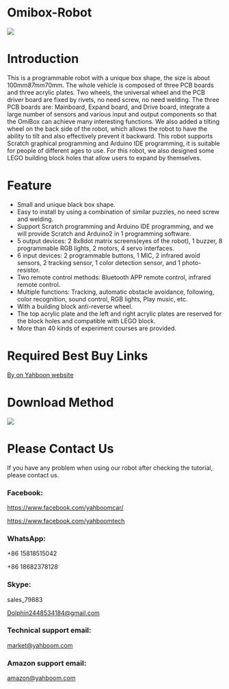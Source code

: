 # Omibox-Robot
![](http://r.photo.store.qq.com/psb?/V12aIGgQ3D78BF/OMvZTXrLH4.XAFDYNyxxTZhGsV7d1WRE89JVM.B4jxs!/r/dIMAAAAAAAAA)
# Introduction
This is a programmable robot with a unique box shape, the size is about 100mm*87mm*70mm. The whole vehicle is composed of three PCB boards and three acrylic plates. Two wheels, the universal wheel and the PCB driver board are fixed by rivets, no need screw, no need welding. The three PCB boards are: Mainboard, Expand board, and Drive board, integrate a large number of sensors and various input and output components so that the OmiBox can achieve many interesting functions. We also added a tilting wheel on the back side of the robot, which allows the robot to have the ability to tilt and also effectively prevent it backward. This robot supports Scratch graphical programming and Arduino IDE programming, it is suitable for people of different ages to use. For this robot, we also designed some LEGO building block holes that allow users to expand by themselves.
# Feature
* Small and unique black box shape.
* Easy to install by using a combination of similar puzzles, no need screw and welding.
* Support Scratch programming and Arduino IDE programming, and we will provide Scratch and Arduino2 in 1 programming software.
* 5 output devices: 2 8x8dot matrix screens(eyes of the robot), 1 buzzer, 8 programmable RGB lights, 2 motors, 4 servo interfaces.
* 6 input devices: 2 programmable buttons, 1 MIC, 2 infrared avoid sensors, 2 tracking sensor, 1 color detection sensor, and 1 photo-resistor.
* Two remote control methods: Bluetooth APP remote control, infrared remote control.
* Multiple functions: Tracking, automatic obstacle avoidance, following, color recognition, sound control, RGB lights, Play music, etc.
* With a building block anti-reverse wheel.
* The top acrylic plate and the left and right acrylic plates are reserved for the block holes and compatible with LEGO block.
* More than 40 kinds of experiment courses are provided.
# Required Best Buy Links
[By on Yahboon website](https://category.yahboom.net/collections/a-smart-robot/products/omibox)

# Download Method

![](http://r.photo.store.qq.com/psb?/V12aIGgQ3D78BF/cuvfDRW62HcEA2SaJBIo8zO5JUrYvqloJdVqdMIVmIw!/r/dL4AAAAAAAAA)

# Please Contact Us
If you have any problem when using our robot after checking the tutorial, please contact us.
### Facebook:
https://www.facebook.com/yahboomcar/

https://www.facebook.com/yahboomtech
### WhatsApp:
+86 15818515042

+86 18682378128
### Skype:
sales_79883

Dolphin2448534184@gmail.com
### Technical support email:
market@yahboom.com
### Amazon support email:
amazon@yahboom.com
